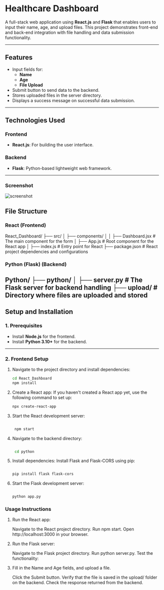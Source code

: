 # **Healthcare Dashboard**

A full-stack web application using **React.js** and **Flask** that enables users to input their name, age, and upload files. This project demonstrates front-end and back-end integration with file handling and data submission functionality.

---

## **Features**
- Input fields for:
  - **Name**
  - **Age**
  - **File Upload**
- Submit button to send data to the backend.
- Stores uploaded files in the server directory.
- Displays a success message on successful data submission.

---

## **Technologies Used**

### **Frontend**
- **React.js**: For building the user interface.

### **Backend**
- **Flask**: Python-based lightweight web framework.

---
### **Screenshot**
![screenshot](./React_Dashboard/image.png)

## **File Structure**

### **React (Frontend)**
React_Dashboard/ ├── src/ │ ├── components/ │ │ ├── Dashboard.jsx # The main component for the form │ ├── App.js # Root component for the React app │ ├── index.js # Entry point for React ├── package.json # React project dependencies and configurations
### **Python (Flask) (Backend)**
Python/ ├── python/ │ ├── server.py # The Flask server for backend handling ├── upload/ # Directory where files are uploaded and stored
---

## **Setup and Installation**

### **1. Prerequisites**
- Install **Node.js** for the frontend.
- Install **Python 3.10+** for the backend.

---

### **2. Frontend Setup**
1. Navigate to the project directory and install dependencies:
   ```bash
   cd React_Dashboard
   npm install
2. Create a React app: If you haven't created a React app yet, use the following command to set up:

   ```bash
   npx create-react-app

3. Start the React development server:

   ```bash

    npm start

4. Navigate to the backend directory:

   ```bash

    cd python

5. Install dependencies: Install Flask and Flask-CORS using pip:

    ```bash

    pip install flask flask-cors

6. Start the Flask development server:

    ```bash

    python app.py

### **Usage Instructions**
1. Run the React app:

    Navigate to the React project directory.
    Run npm start.
    Open http://localhost:3000 in your browser.
   
2. Run the Flask server:

    Navigate to the Flask project directory.
    Run python server.py.
    Test the functionality:

3. Fill in the Name and Age fields, and upload a file.
   
    Click the Submit button.
    Verify that the file is saved in the upload/ folder on the backend.
    Check the response returned from the backend.